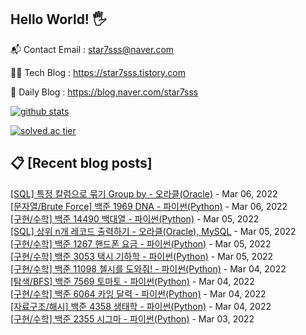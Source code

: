 ## Hello World! 🖐

📬 Contact Email : star7sss@naver.com

👨‍💻 Tech Blog : https://star7sss.tistory.com

🤪 Daily Blog : https://blog.naver.com/star7sss

[![github stats](https://github-readme-stats.vercel.app/api?username=jangThang&show_icons=true&hide_border=False)](https://star7sss.tistory.com)

[![solved.ac tier](http://mazassumnida.wtf/api/v2/generate_badge?boj=star7sss)](https://solved.ac/star7sss)

## 📋 [Recent blog posts]
[[SQL] 특정 칼럼으로 묶기 Group by - 오라클(Oracle)](https://star7sss.tistory.com/276) - Mar 06, 2022<br>
[[문자열/Brute Force] 백준 1969 DNA - 파이썬(Python)](https://star7sss.tistory.com/275) - Mar 06, 2022<br>
[[구현/수학] 백준 14490 백대열 - 파이썬(Python)](https://star7sss.tistory.com/274) - Mar 05, 2022<br>
[[SQL] 상위 n개 레코드 출력하기 - 오라클(Oracle), MySQL](https://star7sss.tistory.com/273) - Mar 05, 2022<br>
[[구현/수학] 백준 1267 핸드폰 요금 - 파이썬(Python)](https://star7sss.tistory.com/271) - Mar 05, 2022<br>
[[구현/수학] 백준 3053 택시 기하학 - 파이썬(Python)](https://star7sss.tistory.com/270) - Mar 05, 2022<br>
[[구현/수학] 백준 11098 첼시를 도와줘! - 파이썬(Python)](https://star7sss.tistory.com/269) - Mar 04, 2022<br>
[[탐색/BFS] 백준 7569 토마토 - 파이썬(Python)](https://star7sss.tistory.com/268) - Mar 04, 2022<br>
[[구현/수학] 백준 6064 카잉 달력 - 파이썬(Python)](https://star7sss.tistory.com/267) - Mar 04, 2022<br>
[[자료구조/해시] 백준 4358 생태학 - 파이썬(Python)](https://star7sss.tistory.com/266) - Mar 04, 2022<br>
[[구현/수학] 백준 2355 시그마 - 파이썬(Python)](https://star7sss.tistory.com/265) - Mar 03, 2022<br>
